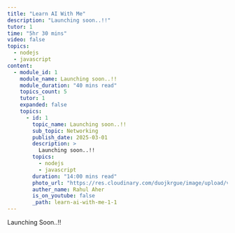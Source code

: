 ```yaml
---
title: "Learn AI With Me"
description: "Launching soon..!!"
tutor: 1
time: "5hr 30 mins"
video: false
topics:
  - nodejs
  - javascript
content:
  - module_id: 1
    module_name: Launching soon..!!
    module_duration: "40 mins read"
    topics_count: 5
    tutor: 1
    expanded: false
    topics:
      - id: 1
        topic_name: Launching soon..!!
        sub_topic: Networking
        publish_date: 2025-03-01
        description: >
          Launching soon..!!
        topics:
          - nodejs
          - javascript
        duration: "14:00 mins read"
        photo_url: "https://res.cloudinary.com/duojkrgue/image/upload/v1758777282/Portfolio/aiCourse/Learn_AI_eyag79.png"
        auther_name: Rahul Aher
        is_on_youtube: false
        _path: learn-ai-with-me-1-1
---
```


Launching Soon..!!